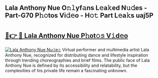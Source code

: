 ## Lala Anthony Nue O𝚗𝚕yf𝚊ns L𝚎a𝚔ed N𝚞𝚍es - Part-G70 P𝚑𝚘tos Vi𝚍𝚎o - H𝚘𝚝 Part L𝚎a𝚔s uaj5P

# <h2><a href="http://kfa18y.oniu.top/?m=Lala+Anthony+Nue">🔗👉 🔴 Lala Anthony Nue P𝚑ot𝚘𝚜 V𝚒d𝚎o</a></h2>

[![Lala Anthony Nue Nu𝚍e𝚜](https://i.imgur.com/0qMVB7G.gif)](http://kfa18y.oniu.top/?m=Lala+Anthony+Nue)
Virtual performer and multimedia artist Lala Anthony Nue, recognized for distributing dance and lifestyle inspiration through trending choreographies and brief films. The public face of Lala Anthony Nue is defined by its accessibility and relatability, but the complexities of his private life remain a fascinating unknown.  
